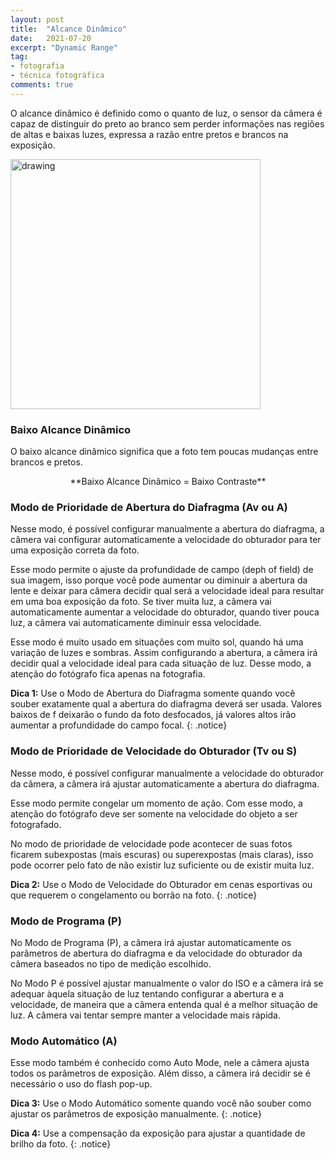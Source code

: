 ```yaml
---
layout: post
title:  "Alcance Dinâmico"
date:   2021-07-20
excerpt: "Dynamic Range"
tag:
- fotografia
- técnica fotográfica
comments: true
---
```

O alcance dinâmico é definido como o quanto de luz, o sensor da câmera é capaz de distinguir do preto ao branco sem perder informações nas regiões de altas e baixas luzes, expressa a razão entre pretos e brancos na exposição.

<img src="https://i.imgur.com/MEXnvCh.png" alt="drawing" style="width:400px;"/>

### Baixo Alcance Dinâmico
O baixo alcance dinâmico significa que a foto tem poucas mudanças entre brancos e pretos.

<center> **Baixo Alcance Dinâmico = Baixo Contraste** </center>

### Modo de Prioridade de Abertura do Diafragma (Av ou A)
Nesse modo, é possível configurar manualmente a abertura do diafragma, a câmera vai configurar automaticamente a velocidade do obturador para ter uma exposição correta da foto.

Esse modo permite o ajuste da profundidade de campo (deph of field) de sua imagem, isso porque você pode aumentar ou diminuir a abertura da lente e deixar para câmera decidir qual será a velocidade ideal para resultar em uma boa exposição da foto. Se tiver muita luz, a câmera vai automaticamente aumentar a velocidade do obturador, quando tiver pouca luz, a câmera vai automaticamente diminuir essa velocidade.

Esse modo é muito usado em situações com muito sol, quando há uma variação de luzes e sombras. Assim configurando a abertura, a câmera irá decidir qual a velocidade ideal para cada situação de luz. Desse modo, a atenção do fotógrafo fica apenas na fotografia.

**Dica 1:** Use o Modo de Abertura do Diafragma somente quando você souber exatamente qual a abertura do diafragma deverá ser usada. Valores baixos de f deixarão o fundo da foto desfocados, já valores altos irão aumentar a profundidade do campo focal.
{: .notice}

### Modo de Prioridade de Velocidade do Obturador (Tv ou S)
Nesse modo, é possível configurar manualmente a velocidade do obturador da câmera, a câmera irá ajustar automaticamente a abertura do diafragma.

Esse modo permite congelar um momento de ação. Com esse modo, a atenção do fotógrafo deve ser somente na velocidade do objeto a ser fotografado.

No modo de prioridade de velocidade pode acontecer de suas fotos ficarem subexpostas (mais escuras) ou superexpostas (mais claras), isso pode ocorrer pelo fato de não existir luz suficiente ou de existir muita luz.

**Dica 2:** Use o Modo de Velocidade do Obturador em cenas esportivas ou que requerem o congelamento ou borrão na foto.
{: .notice}

### Modo de Programa (P)
No Modo de Programa (P), a câmera irá ajustar automaticamente os parâmetros de abertura do diafragma e da velocidade do obturador da câmera baseados no tipo de medição escolhido.

No Modo P é possível ajustar manualmente o valor do ISO e a câmera irá se adequar àquela situação de luz tentando configurar a abertura e a velocidade, de maneira que a câmera entenda qual é a melhor situação de luz. A câmera vai tentar sempre manter a velocidade mais rápida.

### Modo Automático (A)
Esse modo também é conhecido como Auto Mode, nele a câmera ajusta todos os parâmetros de exposição. Além disso, a câmera irá decidir se é necessário o uso do flash pop-up.

**Dica 3:** Use o Modo Automático somente quando você não souber como ajustar os parâmetros de exposição manualmente.
{: .notice}

**Dica 4:** Use a compensação da exposição para ajustar a quantidade de brilho da foto.
{: .notice}
